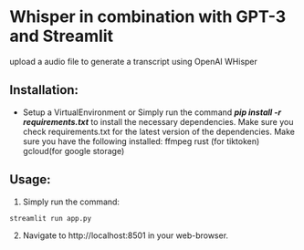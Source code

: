 # Whisper in combination with GPT-3 and Streamlit 

upload a audio file to generate a transcript using OpenAI WHisper
## Installation:
* Setup a VirtualEnvironment or Simply run the command ***pip install -r requirements.txt*** to install the necessary dependencies.
Make sure you check requirements.txt for the latest version of the dependencies.
Make sure you have the following installed:
ffmpeg
rust (for tiktoken)
gcloud(for google storage)

## Usage:

1. Simply run the command: 
```
streamlit run app.py
```
2. Navigate to http://localhost:8501 in your web-browser.